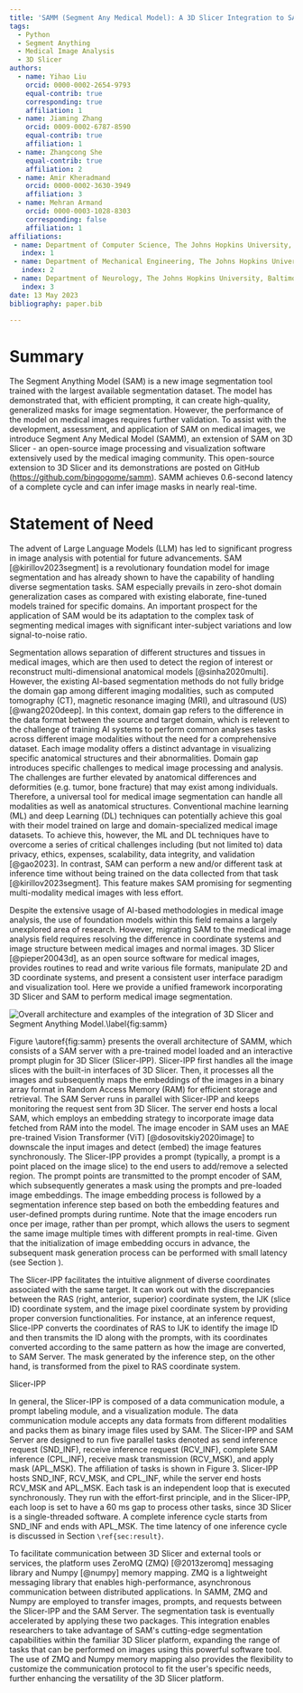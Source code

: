 ```yaml
---
title: 'SAMM (Segment Any Medical Model): A 3D Slicer Integration to SAM'
tags:
  - Python
  - Segment Anything
  - Medical Image Analysis
  - 3D Slicer
authors:
  - name: Yihao Liu
    orcid: 0000-0002-2654-9793
    equal-contrib: true
    corresponding: true
    affiliation: 1
  - name: Jiaming Zhang
    orcid: 0009-0002-6787-8590
    equal-contrib: true
    affiliation: 1
  - name: Zhangcong She
    equal-contrib: true
    affiliation: 2
  - name: Amir Kheradmand
    orcid: 0000-0002-3630-3949
    affiliation: 3
  - name: Mehran Armand
    orcid: 0000-0003-1028-8303
    corresponding: false
    affiliation: 1
affiliations:
 - name: Department of Computer Science, The Johns Hopkins University, Baltimore, MD, USA
   index: 1
 - name: Department of Mechanical Engineering, The Johns Hopkins University, Baltimore, MD, USA
   index: 2
 - name: Department of Neurology, The Johns Hopkins University, Baltimore, MD, USA
   index: 3
date: 13 May 2023
bibliography: paper.bib

---
```


# Summary
The Segment Anything Model (SAM) is a new image segmentation tool trained with the largest available segmentation dataset. The model has demonstrated that, with efficient prompting, it can create high-quality, generalized masks for image segmentation. However, the performance of the model on medical images requires further validation. To assist with the development, assessment, and application of SAM on medical images, we introduce Segment Any Medical Model (SAMM), an extension of SAM on 3D Slicer - an open-source image processing and visualization software extensively used by the medical imaging community. This open-source extension to 3D Slicer and its demonstrations are posted on GitHub (https://github.com/bingogome/samm). SAMM achieves 0.6-second latency of a complete cycle and can infer image masks in nearly real-time.

# Statement of Need
The advent of Large Language Models (LLM) has led to significant progress in image analysis with potential for future advancements. SAM [@kirillov2023segment] is a revolutionary foundation model for image segmentation and has already shown to have the capability of handling diverse segmentation tasks. SAM especially prevails in zero-shot domain generalization cases as compared with existing elaborate, fine-tuned models trained for specific domains. An important prospect for the application of SAM would be its adaptation to the complex task of segmenting medical images with significant inter-subject variations and low signal-to-noise ratio.  

Segmentation allows separation of different structures and tissues in medical images, which are then used to detect the region of interest or reconstruct multi-dimensional anatomical models [@sinha2020multi]. However, the existing AI-based segmentation methods do not fully bridge the domain gap among different imaging modalities, such as computed tomography (CT), magnetic resonance imaging (MRI), and ultrasound (US) [@wang2020deep]. In this context, domain gap refers to the difference in the data format between the source and target domain, which is relevent to the challenge of training AI systems to perform common analyses tasks across different image modalities without the need for a comprehensive dataset. Each image modality offers a distinct advantage in visualizing specific anatomical structures and their abnormalities. Domain gap introduces specific challenges to medical image processing and analysis. The challenges are further elevated by anatomical differences and deformities (e.g. tumor, bone fracture) that may exist among individuals. Therefore, a universal tool for medical image segmentation can handle all modalities as well as anatomical structures. Conventional machine learning (ML) and deep Learning (DL) techniques can potentially achieve this goal with their model trained on large and domain-specialized medical image datasets. To achieve this, however, the ML and DL techniques have to overcome a series of critical challenges including (but not limited to) data privacy, ethics, expenses, scalability, data integrity, and validation [@gao2023]. In contrast, SAM can perform a new and/or different task at inference time without being trained on the data collected from that task [@kirillov2023segment]. 
This feature makes SAM promising for segmenting multi-modality medical images with less effort. 

Despite the extensive usage of AI-based methodologies in medical image analysis, the use of foundation models within this field remains a largely unexplored area of research. However, migrating SAM to the medical image analysis field requires resolving the difference in coordinate systems and image structure between medical images and normal images. 3D Slicer [@pieper20043d], as an open source software for medical images, provides routines to read and write various file formats, manipulate 2D and 3D coordinate systems, and present a consistent user interface paradigm and visualization tool. Here we provide a unified framework incorporating 3D Slicer and SAM to perform medical image segmentation.

![Overall architecture and examples of the integration of 3D Slicer and Segment Anything Model.\label{fig:samm}](samm2.png)

Figure \autoref{fig:samm} presents the overall architecture of SAMM, which consists of a SAM server with a pre-trained model loaded and an interactive prompt plugin for 3D Slicer (Slicer-IPP). Slicer-IPP first handles all the image slices with the built-in interfaces of 3D Slicer. Then, it processes all the images and subsequently maps the embeddings of the images in a binary array format in Random Access Memory (RAM) for efficient storage and retrieval. 
The SAM Server runs in parallel with Slicer-IPP and keeps monitoring the request sent from 3D Slicer. The server end hosts a local SAM, which employs an embedding strategy to incorporate image data fetched from RAM into the model. The image encoder in SAM uses an MAE pre-trained Vision Transformer (ViT) [@dosovitskiy2020image] to downscale the input images and detect (embed) the image features synchronously. The Slicer-IPP provides a prompt (typically, a prompt is a point placed on the image slice) to the end users to add/remove a selected region. The prompt points are transmitted to the prompt encoder of SAM, which subsequently generates a mask using the prompts and pre-loaded image embeddings. The image embedding process is followed by a segmentation inference step based on both the embedding features and user-defined prompts during runtime. Note that the image encoders run once per image, rather than per prompt, which allows the users to segment the same image multiple times with different prompts in real-time. Given that the initialization of image embedding occurs in advance, the subsequent mask generation process can be performed with small latency (see Section ). 

The Slicer-IPP facilitates the intuitive alignment of diverse coordinates associated with the same target. It can work out with the discrepancies between the RAS (right, anterior, superior) coordinate system, the IJK (slice ID) coordinate system, and the image pixel coordinate system by providing proper conversion functionalities. For instance, at an inference request, Slice-IPP converts the coordinates of RAS to IJK to identify the image ID and then transmits the ID along with the prompts, with its coordinates converted according to the same pattern as how the image are converted, to SAM Server. The mask generated by the inference step, on the other hand, is transformed from the pixel to RAS coordinate system.

Slicer-IPP

In general, the Slicer-IPP is composed of a data communication module, a prompt labeling module, and a visualization module. The data communication module accepts any data formats from different modalities and packs them as binary image files used by SAM. The Slicer-IPP and SAM Server are designed to run five parallel tasks denoted as send inference request (SND_INF), receive inference request (RCV_INF), complete SAM inference (CPL_INF), receive mask transmission (RCV_MSK), and apply mask (APL_MSK). The affiliation of tasks is shown in Figure 3. Slicer-IPP hosts SND_INF, RCV_MSK, and CPL_INF, while the server end hosts RCV_MSK and APL_MSK. Each task is an independent loop that is executed synchronously. They run with the effort-first principle, and in the Slicer-IPP, each loop is set to have a 60 ms gap to process other tasks, since 3D Slicer is a single-threaded software. A complete inference cycle starts from SND_INF and ends with APL_MSK. The time latency of one inference cycle is discussed in Section `\ref{sec:result}`.


To facilitate communication between 3D Slicer and external tools or services, the platform uses ZeroMQ (ZMQ) [@2013zeromq] messaging library and Numpy [@numpy] memory mapping. ZMQ is a lightweight messaging library that enables high-performance, asynchronous communication between distributed applications. In SAMM, ZMQ and Numpy are employed to transfer images, prompts, and requests between the Slicer-IPP and the SAM Server. The segmentation task is eventually accelerated by applying these two packages. This integration enables researchers to take advantage of SAM's cutting-edge segmentation capabilities within the familiar 3D Slicer platform, expanding the range of tasks that can be performed on images using this powerful software tool. The use of ZMQ and Numpy memory mapping also provides the flexibility to customize the communication protocol to fit the user's specific needs, further enhancing the versatility of the 3D Slicer platform. 
